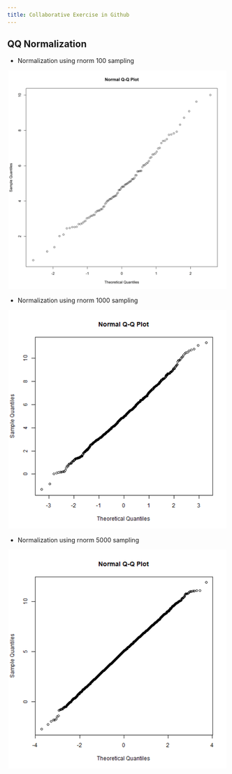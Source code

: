 ```yaml
---
title: Collaborative Exercise in Github
---
```



## QQ Normalization


- Normalization using rnorm 100 sampling

<center>
<img src="rnorm_100.png", width=500 />
</center>

- Normalization using rnorm 1000 sampling

<center>
<img src="rnorm_1k.png", width=500 />
</center>

- Normalization using rnorm 5000 sampling

<center>
<img src="rnorm_5k.png", width=500 />
</center>

